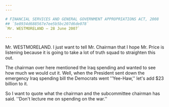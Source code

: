 ```yaml
---
---

# FINANCIAL SERVICES AND GENERAL GOVERNMENT APPROPRIATIONS ACT, 2008
## `5e8934d688567e7ee5b5bc207d6de078`
`Mr. WESTMORELAND — 28 June 2007`

---
```



Mr. WESTMORELAND. I just want to tell Mr. Chairman that I hope Mr. 
Price is listening because it is going to take a lot of truth squad to 
straighten this out.

The chairman over here mentioned the Iraq spending and wanted to see 
how much we would cut it. Well, when the President sent down the 
emergency Iraq spending bill the Democrats went ''Yee-Haw,'' let's add 
$23 billion to it.

So I want to quote what the chairman and the subcommittee chairman 
has said. ''Don't lecture me on spending on the war.''